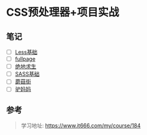 # CSS预处理器+项目实战

## 笔记

- [ ] [Less基础](知播渔学习笔记/知播渔-李南江-04从零玩转CSS预处理器+项目实战4/01-Less基础.md)
- [ ] [fullpage](知播渔学习笔记/知播渔-李南江-04从零玩转CSS预处理器+项目实战4/02-fullpage.md)
- [ ] [绝地求生](知播渔学习笔记/知播渔-李南江-04从零玩转CSS预处理器+项目实战4/03-绝地求生.md)
- [ ] [SASS基础](知播渔学习笔记/知播渔-李南江-04从零玩转CSS预处理器+项目实战4/04-SASS基础.md)
- [ ] [蘑菇街](知播渔学习笔记/知播渔-李南江-04从零玩转CSS预处理器+项目实战4/05-蘑菇街.md)
- [ ] [驴妈妈](知播渔学习笔记/知播渔-李南江-04从零玩转CSS预处理器+项目实战4/06-驴妈妈.md)

## 参考

> 学习地址: https://www.it666.com/my/course/184